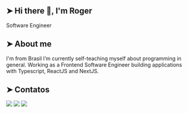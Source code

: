## ➤ Hi there 👋, I'm Roger
Software Engineer

## ➤ About me
I'm from Brasil
I’m currently self-teaching myself about programming in general.
Working as a Frontend Software Engineer building applications with Typescript, ReactJS and NextJS.

## ➤ Contatos

<div>
<a href="https://instagram.com/rogercesaroficial" target="_blank"><img src="https://img.shields.io/badge/-Instagram-%23E4405F?style=for-the-badge&logo=instagram&logoColor=white" target="_blank"></a>
<a href = "mailto:contato@seu-usuário-aqui"><img src="https://img.shields.io/badge/Gmail-D14836?style=for-the-badge&logo=gmail&logoColor=white" target="_blank"></a>
<a href="https://www.linkedin.com/in/roger-c%C3%A9sar-dos-santos/" target="_blank"><img src="https://img.shields.io/badge/-LinkedIn-%230077B5?style=for-the-badge&logo=linkedin&logoColor=white" target="_blank"></a>   
</div>
